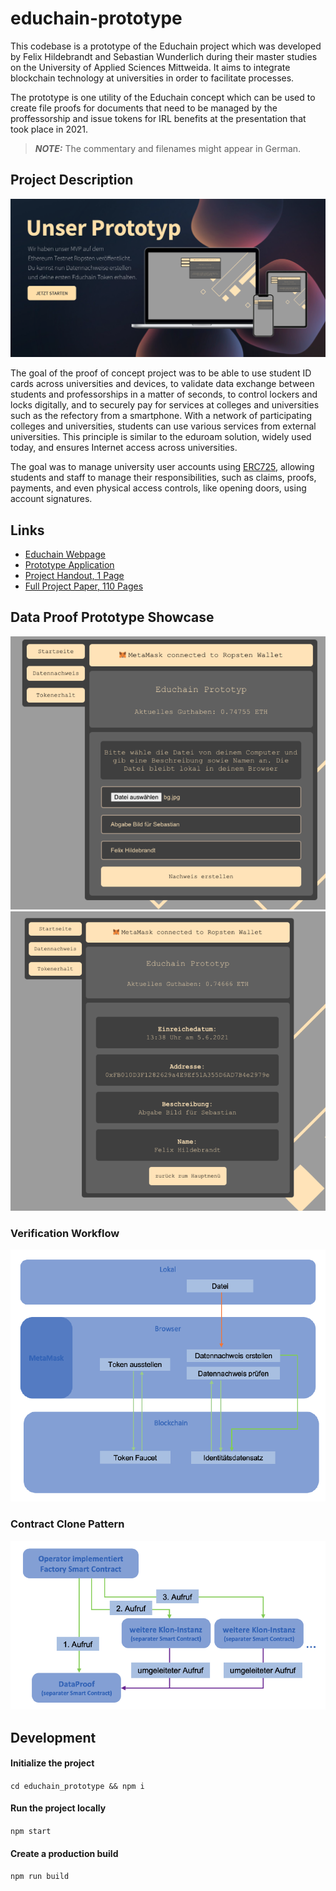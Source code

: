 # educhain-prototype

This codebase is a prototype of the Educhain project which was developed by Felix Hildebrandt and Sebastian Wunderlich during their master studies on the University of Applied Sciences Mittweida. It aims to integrate blockchain technology at universities in order to facilitate processes.

The prototype is one utility of the Educhain concept which can be used to create file proofs for documents that need to be managed by the proffessorship and issue tokens for IRL benefits at the presentation that took place in 2021.

> **_NOTE:_** The commentary and filenames might appear in German.

## Project Description

![](/img/educhain-webpage.png)

The goal of the proof of concept project was to be able to use student ID cards across universities and devices, to validate data exchange between students and professorships in a matter of seconds, to control lockers and locks digitally, and to securely pay for services at colleges and universities such as the refectory from a smartphone. With a network of participating colleges and universities, students can use various services from external universities. This principle is similar to the eduroam solution, widely used today, and ensures Internet access across universities.

The goal was to manage university user accounts using [ERC725](https://eips.ethereum.org/EIPS/eip-725), allowing students and staff to manage their responsibilities, such as claims, proofs, payments, and even physical access controls, like opening doors, using account signatures.

## Links

- [Educhain Webpage](https://educhain-mw.de/)
- [Prototype Application](https://educhain-mw.netlify.app/)
- [Project Handout, 1 Page](https://educhain-mw.de/docs/educhain_abstract.pdf)
- [Full Project Paper, 110 Pages](https://educhain-mw.de/docs/educhain_technical_paper.pdf)

## Data Proof Prototype Showcase

![Screenshot 1](./img/screenshot_01.png)
![Screenshot 2](./img/screenshot_02.png)

### Verification Workflow

![Prototype Flow](./img/prototype_flow.png)

### Contract Clone Pattern

![Design Pattern](./img/design_pattern.png)

## Development

#### Initialize the project

`cd educhain_prototype && npm i`

#### Run the project locally

`npm start`

#### Create a production build

`npm run build`

